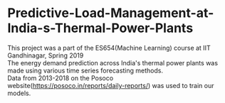 # Predictive-Load-Management-at-India-s-Thermal-Power-Plants
This project was a part of the ES654(Machine Learning) course at IIT Gandhinagar, Spring 2019 <br>
The energy demand prediction across India's thermal power plants was made using various time series forecasting methods. <br>
Data from 2013-2018 on the Posoco website(https://posoco.in/reports/daily-reports/) was used to train our models.
